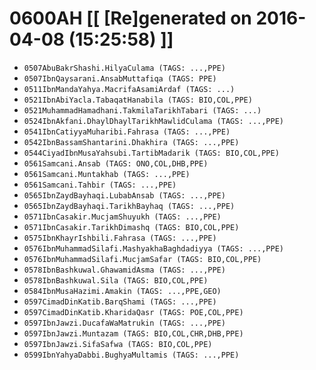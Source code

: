 # 0600AH [[ [Re]generated on 2016-04-08 (15:25:58) ]]

* `0507AbuBakrShashi.HilyaCulama (TAGS: ...,PPE)`
* `0507IbnQaysarani.AnsabMuttafiqa (TAGS: PPE)`
* `0511IbnMandaYahya.MacrifaAsamiArdaf (TAGS: ...)`
* `0521IbnAbiYacla.TabaqatHanabila (TAGS: BIO,COL,PPE)`
* `0521MuhammadHamadhani.TakmilaTarikhTabari (TAGS: ...)`
* `0524IbnAkfani.DhaylDhaylTarikhMawlidCulama (TAGS: ...,PPE)`
* `0541IbnCatiyyaMuharibi.Fahrasa (TAGS: ...,PPE)`
* `0542IbnBassamShantarini.Dhakhira (TAGS: ...,PPE)`
* `0544CiyadIbnMusaYahsubi.TartibMadarik (TAGS: BIO,COL,PPE)`
* `0561Samcani.Ansab (TAGS: ONO,COL,DHB,PPE)`
* `0561Samcani.Muntakhab (TAGS: ...,PPE)`
* `0561Samcani.Tahbir (TAGS: ...,PPE)`
* `0565IbnZaydBayhaqi.LubabAnsab (TAGS: ...,PPE)`
* `0565IbnZaydBayhaqi.TarikhBayhaq (TAGS: ...,PPE)`
* `0571IbnCasakir.MucjamShuyukh (TAGS: ...,PPE)`
* `0571IbnCasakir.TarikhDimashq (TAGS: BIO,COL,PPE)`
* `0575IbnKhayrIshbili.Fahrasa (TAGS: ...,PPE)`
* `0576IbnMuhammadSilafi.MashyakhaBaghdadiyya (TAGS: ...,PPE)`
* `0576IbnMuhammadSilafi.MucjamSafar (TAGS: BIO,COL,PPE)`
* `0578IbnBashkuwal.GhawamidAsma (TAGS: ...,PPE)`
* `0578IbnBashkuwal.Sila (TAGS: BIO,COL,PPE)`
* `0584IbnMusaHazimi.Amakin (TAGS: ...,PPE,GEO)`
* `0597CimadDinKatib.BarqShami (TAGS: ...,PPE)`
* `0597CimadDinKatib.KharidaQasr (TAGS: POE,COL,PPE)`
* `0597IbnJawzi.DucafaWaMatrukin (TAGS: ...,PPE)`
* `0597IbnJawzi.Muntazam (TAGS: BIO,COL,CHR,DHB,PPE)`
* `0597IbnJawzi.SifaSafwa (TAGS: BIO,COL,PPE)`
* `0599IbnYahyaDabbi.BughyaMultamis (TAGS: ...,PPE)`
